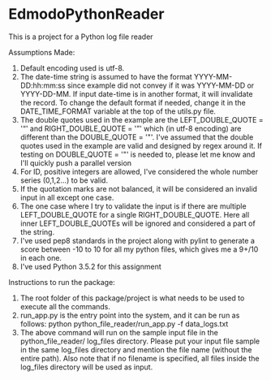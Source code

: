 # EdmodoPythonReader
This is a project for a Python log file reader 

Assumptions Made:

1. Default encoding used is utf-8.
2. The date-time string is assumed to have the format YYYY-MM-DD:hh:mm:ss
   since example did not convey if it was YYYY-MM-DD or YYYY-DD-MM.
   If input date-time is in another format, it will invalidate the record. 
   To change the default format if needed, change it in the DATE_TIME_FORMAT 
   variable at the top of the utils.py file.
3. The double quotes used in the example are the LEFT_DOUBLE_QUOTE = '“' and
   RIGHT_DOUBLE_QUOTE = '”' which (in utf-8 encoding) are different than the
   DOUBLE_QUOTE = '"'. I've assumed that the double quotes used in the example
   are valid and designed by regex around it. If testing on DOUBLE_QUOTE = '"'
   is needed to, please let me know and I'll quickly push a parallel version
4. For ID, positive integers are allowed, I've considered the whole number
   series (0,1,2...) to be valid. 
5. If the quotation marks are not balanced, it will be considered an invalid input
   in all except one case.
6. The one case where I try to validate the input is if there are multiple LEFT_DOUBLE_QUOTE
   for a single RIGHT_DOUBLE_QUOTE. Here all inner LEFT_DOUBLE_QUOTEs will be ignored
   and considered a part of the string.
7. I've used pep8 standards in the project along with pylint to generate a score between -10 to 10
   for all my python files, which gives me a 9+/10 in each one.
8. I've used Python 3.5.2 for this assignment


Instructions to run the package:

1. The root folder of this package/project is what needs to be used to execute
   all the commands.
2. run_app.py is the entry point into the system, and it can be run as follows:
   python python_file_reader/run_app.py -f data_logs.txt
3. The above command will run on the sample input file in the python_file_reader/
   log_files directory. Please put your input file sample in the same log_files directory
   and mention the file name (without the entire path). Also note that if no filename
   is specified, all files inside the log_files directory will be used as input.